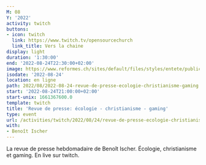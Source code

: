 ```yaml
---
M: 08
Y: '2022'
activity: twitch
buttons:
- icon: twitch
  link: https://www.twitch.tv/opensourcechurch
  link_title: Vers la chaine
display: light
duration: '1:30:00'
end: '2022-08-24T22:30:00+02:00'
image: https://www.reformes.ch/sites/default/files/styles/entete/public/data/images/comm/257/Beno%C3%AEt%20Ischer.jpg
isodate: '2022-08-24'
location: en ligne
path: 2022/08/2022-08-24-revue-de-presse-ecologie-christianisme-gaming.md
start: '2022-08-24T21:00:00+02:00'
start-unix: 1661367600.0
template: twitch
title: 'Revue de presse: écologie - christianisme - gaming'
type: event
url: /activities/twitch/2022/08/24/revue-de-presse-ecologie-christianisme-gaming
with:
- Benoît Ischer
---
```

La revue de presse hebdomadaire de Benoît Ischer. Écologie, christianisme et gaming. En live sur twitch.